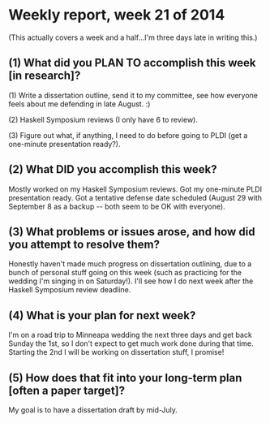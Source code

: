# Weekly report, week 21 of 2014

(This actually covers a week and a half...I'm three days late in writing this.)

## (1) What did you PLAN TO accomplish this week [in research]?

  (1) Write a dissertation outline, send it to my committee, see how
  everyone feels about me defending in late August. :)
  
  (2) Haskell Symposium reviews (I only have 6 to review).
  
  (3) Figure out what, if anything, I need to do before going to PLDI
  (get a one-minute presentation ready?).

## (2) What DID you accomplish this week?

Mostly worked on my Haskell Symposium reviews.  Got my one-minute PLDI
presentation ready.  Got a tentative defense date scheduled (August 29
with September 8 as a backup -- both seem to be OK with everyone).

## (3) What problems or issues arose, and how did you attempt to resolve them?

Honestly haven't made much progress on dissertation outlining, due to
a bunch of personal stuff going on this week (such as practicing for
the wedding I'm singing in on Saturday!).  I'll see how I do next week
after the Haskell Symposium review deadline.
  
## (4) What is your plan for next week?

I'm on a road trip to Minneapa wedding the next three days and get back
Sunday the 1st, so I don't expect to get much work done during that
time.  Starting the 2nd I will be working on dissertation stuff, I
promise!

## (5) How does that fit into your long-term plan [often a paper target]?

My goal is to have a dissertation draft by mid-July.
